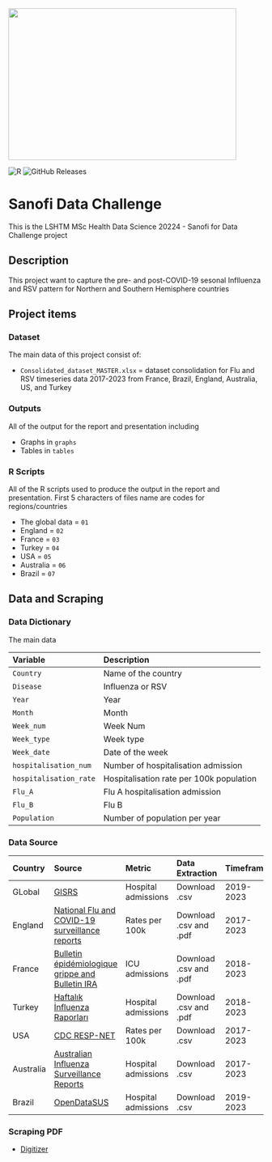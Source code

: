 
<img src="https://cdn.dribbble.com/users/1735807/screenshots/4231575/sanofi_1.gif" width="450" height="300"/>

![R](https://img.shields.io/badge/r-%23276DC3.svg?style=for-the-badge&logo=r&logoColor=white)
![GitHub Releases](https://img.shields.io/badge/available-syntax-blue)


# Sanofi Data Challenge

This is the LSHTM MSc Health Data Science 20224 - Sanofi for Data Challenge project

## Description
This project want to capture the pre- and post-COVID-19 sesonal Inflluenza and RSV pattern for Northern and Southern Hemisphere countries 

## Project items
### Dataset
The main data of this project consist of:
- `Consolidated_dataset_MASTER.xlsx` = dataset consolidation for Flu and RSV timeseries data 2017-2023 from France, Brazil, England, Australia, US, and Turkey

### Outputs
All of the output for the report and presentation including 
- Graphs in `graphs`
- Tables in `tables` 

### R Scripts
All of the R scripts used to produce the output in the report and presentation. First 5 characters of files name are codes for regions/countries 
- The global data =  `01`
- England = `02`
- France = `03`
- Turkey = `04`
- USA = `05`
- Australia = `06`
- Brazil = `07`

## Data and Scraping
### Data Dictionary
The main data

| Variable       | Description |
| :--------------| :---------- |
|`Country`       |Name of the country |
|`Disease`        |Influenza or RSV |
|`Year`           |Year |
|`Month`          |Month |
|`Week_num`       |Week Num  |
|`Week_type`      |Week type |
|`Week_date`      |Date of the week |
|`hospitalisation_num` |Number of hospitalisation admission |
|`hospitalisation_rate`|Hospitalisation rate per 100k population |
|`Flu_A`  |Flu A hospitalisation admission |
|`Flu_B`  | Flu B |
|`Population` |Number of population per year |

### Data Source

| Country | Source                                                                                                                    | Metric              | Data Extraction        | Timeframe |
| :------ | :------------------------------------------------------------------------------------------------------------------------ | :------------------ | :--------------------- | :-------- |
| GLobal  | [GISRS](https://www.who.int/teams/global-influenza-programme/surveillance-and-monitoring/influenza-surveillance-outputs)  | Hospital admissions | Download .csv          | 2019-2023 |
| England | [National Flu and COVID-19 surveillance reports](https://www.gov.uk/government/collections/weekly-national-flu-reports)   | Rates per 100k      | Download .csv and .pdf | 2017-2023 | 
| France  | [Bulletin épidémiologique grippe and Bulletin IRA](https://www.santepubliquefrance.fr)                                    | ICU admissions      | Download .csv and .pdf | 2018-2023 | 
| Turkey  | [Haftalık İnfluenza Raporları ](https://grip.saglik.gov.tr/tr/haftalik-influenza-raporu)                                  | Hospital admissions | Download .csv and .pdf | 2018-2023 | 
| USA     | [CDC RESP-NET](https://www.cdc.gov/surveillance/resp-net/dashboard.html)                                                  | Rates per 100k      | Download .csv          | 2017-2023 | 
| Australia  | [Australian Influenza Surveillance Reports ](https://www.health.gov.au/resources/collections/australian-influenza-surveillance-reports-2023)    | Hospital admissions    | Download .csv   | 2017-2023 | 
| Brazil  | [OpenDataSUS](https://opendatasus.saude.gov.br)                                                                           | Hospital admissions | Download .csv          | 2019-2023 | 

### Scraping PDF
- [Digitizer](https://apps.automeris.io/wpd/)




